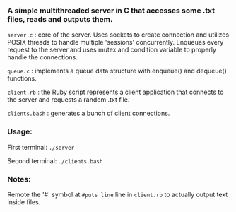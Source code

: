 ### A simple multithreaded server in C that accesses some .txt files, reads and outputs them.

`server.c` : core of the server. Uses sockets to create connection and utilizes POSIX threads to handle multiple 'sessions' concurrently. Enqueues every request to the server and uses mutex and condition variable to properly handle the connections.

`queue.c` : implements a queue data structure with enqueue() and dequeue() functions.

`client.rb` : the Ruby script represents a client application that connects to the server and requests a random .txt file.

`clients.bash` : generates a bunch of client connections.

### Usage:

First terminal: `./server`

Second terminal: `./clients.bash`

### Notes:

Remote the '#' symbol at `#puts line` line in `client.rb` to actually output text inside files.

